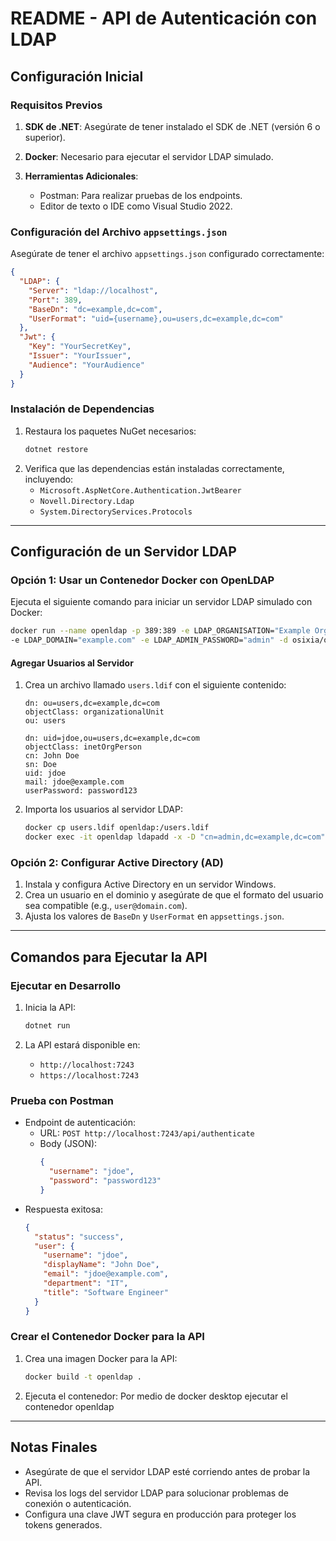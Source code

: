 # README - API de Autenticación con LDAP

## **Configuración Inicial**

### **Requisitos Previos**

1. **SDK de .NET**: Asegúrate de tener instalado el SDK de .NET (versión 6 o superior).

2. **Docker**: Necesario para ejecutar el servidor LDAP simulado.

3. **Herramientas Adicionales**:
   - Postman: Para realizar pruebas de los endpoints.
   - Editor de texto o IDE como Visual Studio 2022.

### **Configuración del Archivo `appsettings.json`**

Asegúrate de tener el archivo `appsettings.json` configurado correctamente:

```json
{
  "LDAP": {
    "Server": "ldap://localhost",
    "Port": 389,
    "BaseDn": "dc=example,dc=com",
    "UserFormat": "uid={username},ou=users,dc=example,dc=com"
  },
  "Jwt": {
    "Key": "YourSecretKey",
    "Issuer": "YourIssuer",
    "Audience": "YourAudience"
  }
}
```

### **Instalación de Dependencias**

1. Restaura los paquetes NuGet necesarios:
   ```bash
   dotnet restore
   ```
2. Verifica que las dependencias están instaladas correctamente, incluyendo:
   - `Microsoft.AspNetCore.Authentication.JwtBearer`
   - `Novell.Directory.Ldap`
   - `System.DirectoryServices.Protocols`

---

## **Configuración de un Servidor LDAP**

### **Opción 1: Usar un Contenedor Docker con OpenLDAP**

Ejecuta el siguiente comando para iniciar un servidor LDAP simulado con Docker:

```bash
docker run --name openldap -p 389:389 -e LDAP_ORGANISATION="Example Org" \
-e LDAP_DOMAIN="example.com" -e LDAP_ADMIN_PASSWORD="admin" -d osixia/openldap
```

#### **Agregar Usuarios al Servidor**

1. Crea un archivo llamado `users.ldif` con el siguiente contenido:

   ```ldif
   dn: ou=users,dc=example,dc=com
   objectClass: organizationalUnit
   ou: users

   dn: uid=jdoe,ou=users,dc=example,dc=com
   objectClass: inetOrgPerson
   cn: John Doe
   sn: Doe
   uid: jdoe
   mail: jdoe@example.com
   userPassword: password123
   ```

2. Importa los usuarios al servidor LDAP:
   ```bash
   docker cp users.ldif openldap:/users.ldif
   docker exec -it openldap ldapadd -x -D "cn=admin,dc=example,dc=com" -w admin -f /users.ldif
   ```

### **Opción 2: Configurar Active Directory (AD)**

1. Instala y configura Active Directory en un servidor Windows.
2. Crea un usuario en el dominio y asegúrate de que el formato del usuario sea compatible (e.g., `user@domain.com`).
3. Ajusta los valores de `BaseDn` y `UserFormat` en `appsettings.json`.

---

## **Comandos para Ejecutar la API**

### **Ejecutar en Desarrollo**

1. Inicia la API:

   ```bash
   dotnet run
   ```

2. La API estará disponible en:
   - `http://localhost:7243`
   - `https://localhost:7243`

### **Prueba con Postman**

- Endpoint de autenticación:
  - URL: `POST http://localhost:7243/api/authenticate`
  - Body (JSON):
    ```json
    {
      "username": "jdoe",
      "password": "password123"
    }
    ```
- Respuesta exitosa:
  ```json
  {
    "status": "success",
    "user": {
      "username": "jdoe",
      "displayName": "John Doe",
      "email": "jdoe@example.com",
      "department": "IT",
      "title": "Software Engineer"
    }
  }
  ```

### **Crear el Contenedor Docker para la API**

1. Crea una imagen Docker para la API:

   ```bash
   docker build -t openldap .
   ```

2. Ejecuta el contenedor:
   Por medio de docker desktop ejecutar el contenedor openldap

---

## **Notas Finales**

- Asegúrate de que el servidor LDAP esté corriendo antes de probar la API.
- Revisa los logs del servidor LDAP para solucionar problemas de conexión o autenticación.
- Configura una clave JWT segura en producción para proteger los tokens generados.
